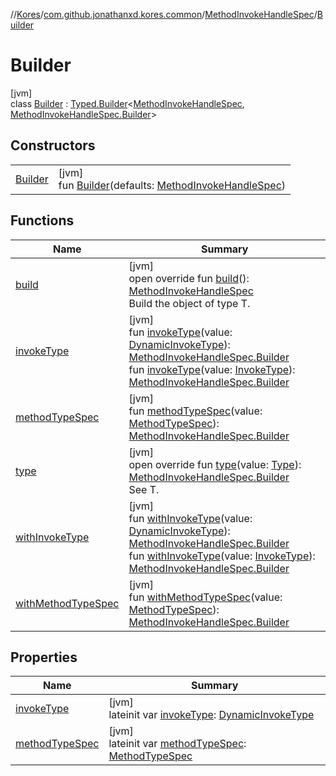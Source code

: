 //[Kores](../../../../index.md)/[com.github.jonathanxd.kores.common](../../index.md)/[MethodInvokeHandleSpec](../index.md)/[Builder](index.md)

# Builder

[jvm]\
class [Builder](index.md) : [Typed.Builder](../../../com.github.jonathanxd.kores.base/-typed/-builder/index.md)<[MethodInvokeHandleSpec](../index.md), [MethodInvokeHandleSpec.Builder](index.md)>

## Constructors

| | |
|---|---|
| [Builder](-builder.md) | [jvm]<br>fun [Builder](-builder.md)(defaults: [MethodInvokeHandleSpec](../index.md)) |

## Functions

| Name | Summary |
|---|---|
| [build](build.md) | [jvm]<br>open override fun [build](build.md)(): [MethodInvokeHandleSpec](../index.md)<br>Build the object of type T. |
| [invokeType](invoke-type.md) | [jvm]<br>fun [invokeType](invoke-type.md)(value: [DynamicInvokeType](../../../com.github.jonathanxd.kores.base/-dynamic-invoke-type/index.md)): [MethodInvokeHandleSpec.Builder](index.md)<br>fun [invokeType](invoke-type.md)(value: [InvokeType](../../../com.github.jonathanxd.kores.base/-invoke-type/index.md)): [MethodInvokeHandleSpec.Builder](index.md) |
| [methodTypeSpec](method-type-spec.md) | [jvm]<br>fun [methodTypeSpec](method-type-spec.md)(value: [MethodTypeSpec](../../-method-type-spec/index.md)): [MethodInvokeHandleSpec.Builder](index.md) |
| [type](type.md) | [jvm]<br>open override fun [type](type.md)(value: [Type](https://docs.oracle.com/javase/8/docs/api/java/lang/reflect/Type.html)): [MethodInvokeHandleSpec.Builder](index.md)<br>See T. |
| [withInvokeType](with-invoke-type.md) | [jvm]<br>fun [withInvokeType](with-invoke-type.md)(value: [DynamicInvokeType](../../../com.github.jonathanxd.kores.base/-dynamic-invoke-type/index.md)): [MethodInvokeHandleSpec.Builder](index.md)<br>fun [withInvokeType](with-invoke-type.md)(value: [InvokeType](../../../com.github.jonathanxd.kores.base/-invoke-type/index.md)): [MethodInvokeHandleSpec.Builder](index.md) |
| [withMethodTypeSpec](with-method-type-spec.md) | [jvm]<br>fun [withMethodTypeSpec](with-method-type-spec.md)(value: [MethodTypeSpec](../../-method-type-spec/index.md)): [MethodInvokeHandleSpec.Builder](index.md) |

## Properties

| Name | Summary |
|---|---|
| [invokeType](invoke-type.md) | [jvm]<br>lateinit var [invokeType](invoke-type.md): [DynamicInvokeType](../../../com.github.jonathanxd.kores.base/-dynamic-invoke-type/index.md) |
| [methodTypeSpec](method-type-spec.md) | [jvm]<br>lateinit var [methodTypeSpec](method-type-spec.md): [MethodTypeSpec](../../-method-type-spec/index.md) |
